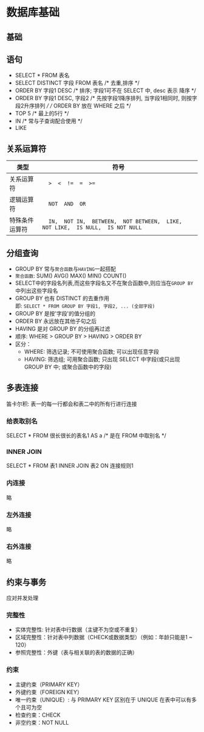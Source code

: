 # 数据库基础

## 基础

## 语句
- SELECT * FROM 表名  
- SELECT DISTINCT 字段 FROM 表名  /* 去重,排序 */
- ORDER BY 字段1 DESC /* 排序; 字段1可不在 SELECT 中,  desc 表示 降序 */ 
- ORDER BY 字段1 DESC, 字段2 /* 先按字段1降序排列, 当字段1相同时, 则按字段2升序排列 */ /* ORDER BY 放在 WHERE 之后 */
- TOP 5 /* 最上的5行 */
- IN /* 常与子查询配合使用 */
- LIKE




## 关系运算符
类型|符号
-|-
关系运算符|`   >  <  !=  =  >=   `
逻辑运算符|`   NOT  AND  OR  `
特殊条件运算符|`   IN,  NOT IN,  BETWEEN,  NOT BETWEEN,  LIKE,  NOT LIKE,  IS NULL,  IS NOT NULL  `

## 分组查询
- GROUP BY 常与`聚合函数`与`HAVING`一起搭配
- `聚合函数`: SUM()  AVG()  MAX()  MIN()  COUNT()
- SELECT中的字段名列表,而这些字段名又不在聚合函数中,则应当在`GROUP BY`中列出这些字段名
- GROUP BY 也有 DISTINCT 的去重作用  
  即: `SELECT * FROM GROUP BY 字段1, 字段2, ... (全部字段) `
- GROUP BY 是按'字段'的值分组的
- ORDER BY 永远放在其他子句之后
- HAVING 是对 GROUP BY 的分组再过滤
- 顺序: WHERE > GROUP BY > HAVING > ORDER BY  
- 区分：  
  * WHERE:  筛选记录; 不可使用聚合函数; 可以出现任意字段
  * HAVING: 筛选组; 可用聚合函数; 只出现 SELECT 中字段(或只出现 GROUP BY 中; 或聚合函数中的字段)

## 多表连接
笛卡尔积: 表一的每一行都会和表二中的所有行进行连接
### 给表取别名
SELECT * FROM 很长很长的表名1 AS a  /* 是在 FROM 中取别名 */
### INNER JOIN  
SELECT * FROM 表1 INNER JOIN 表2 ON 连接规则1
### 内连接
略
### 左外连接
略
### 右外连接
略

## 约束与事务
应对并发处理
### 完整性
- 实体完整性: 针对表中行数据（主键不为空或不重复）
- 区域完整性：针对表中列数据（CHECK或数据类型）（例如：年龄只能是1 ~ 120）
- 参照完整性：外键（表与相关联的表的数据的正确）
### 约束
- 主键约束（PRIMARY KEY）
- 外键约束（FOREIGN KEY）
- 唯一约束（UNIQUE）: 与 PRIMARY KEY 区别在于 UNIQUE 在表中可以有多个且可为空
- 检查约束：CHECK
- 非空约束：NOT NULL
